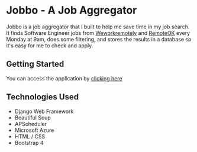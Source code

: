 # Jobbo - A Job Aggregator
Jobbo is a job aggregator that I built to help me save time in my job search. It finds Software Engineer jobs from [Weworkremotely](https://weworkremotely.com/) and [RemoteOK](https://remoteok.io/) every Monday at 9am, does some filtering, and stores the results in a database so it's easy for me to check and apply.

## Getting Started
You can access the application by [clicking here](https://jobbo-aggregator.herokuapp.com/)

## Technologies Used
- Django Web Framework
- Beautiful Soup
- APScheduler
- Microsoft Azure
- HTML / CSS
- Bootstrap 4
